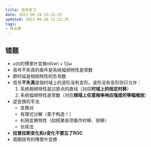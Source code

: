 ```yaml
---
title: 信号复习
date: 2021-06-28 15:21:25
updated: 2021-06-28 15:21:25
tags:
- 专业课
---
```

## 错题
- $u(t)$的傅里叶变换$\pi \delta(w) + 1/j\omega$
- 信号不失真的条件是系统幅频特性是常数
- 群时延是相频特性的负导数
- 信号**不失真**是指时域上的波形没有变形。波形没有变形则只允许：
  1. 系统相频特性是过原点的直线（对应**时域上的恒定时移**）
  2. 系统幅频特性是常数（对应**频域上任意频率响应强度的等幅缩放**）
- 逆变换的手法
  - 变换对
  - 有理式分解（善于构造！）
  - 利用变换特性（如把某些项看作时移、频移）
  - 长除法
- **拉普拉斯变化和z变化不要忘了ROC**
- 周期信号的傅里叶变换